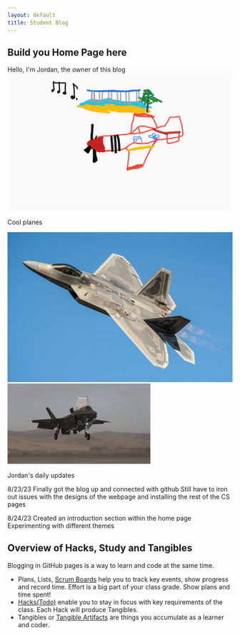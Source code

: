 ```yaml
---
layout: default
title: Student Blog
---
```



## Build you Home Page here 
Hello, I'm Jordan, the owner of this blog
![Alt text](<images/Blog pic.png>)

Cool planes

![Alt text](images/7160334.jpg)
![Alt text](images/FluidTightAngelwingmussel-max-1mb.gif)

Jordan's daily updates

8/23/23
Finally got the blog up and connected with github
Still have to iron out issues with the designs of the webpage and installing the rest of the CS pages

8/24/23
Created an introduction section within the home page
Experimenting with different themes

## Overview of Hacks, Study and Tangibles
Blogging in GitHub pages is a way to learn and code at the same time. 

- Plans, Lists, [Scrum Boards](https://clickup.com/blog/scrum-board/) help you to track key events, show progress and record time.  Effort is a big part of your class grade.  Show plans and time spent!
- [Hacks(Todo)](https://levelup.gitconnected.com/six-ultimate-daily-hacks-for-every-programmer-60f5f10feae) enable you to stay in focus with key requirements of the class.  Each Hack will produce Tangibles.
- Tangibles or [Tangible Artifacts](https://en.wikipedia.org/wiki/Artifact_(software_development)) are things you accumulate as a learner and coder. 
